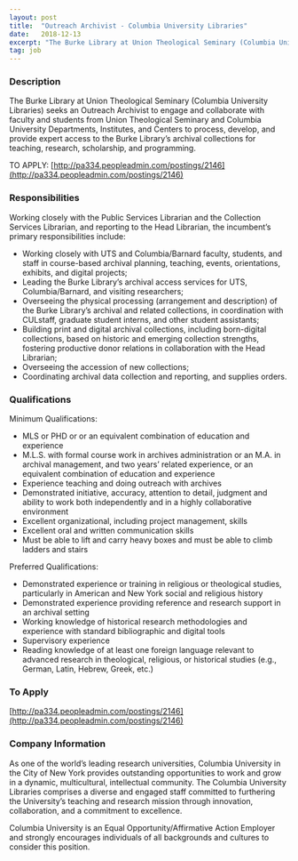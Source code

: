 ```yaml
---
layout: post
title:  "Outreach Archivist - Columbia University Libraries"
date:   2018-12-13
excerpt: "The Burke Library at Union Theological Seminary (Columbia University Libraries) seeks an Outreach Archivist to engage and collaborate with faculty and students from Union Theological Seminary and Columbia University Departments, Institutes, and Centers to process, develop, and provide expert access to the Burke Library’s archival collections for teaching, research, scholarship,..."
tag: job
---
```


### Description   

The Burke Library at Union Theological Seminary (Columbia University Libraries) seeks an Outreach Archivist to engage and collaborate with faculty and students from Union Theological Seminary and Columbia University Departments, Institutes, and Centers to process, develop, and provide expert access to the Burke Library’s archival collections for teaching, research, scholarship, and programming. 

TO APPLY: [http://pa334.peopleadmin.com/postings/2146](http://pa334.peopleadmin.com/postings/2146)


### Responsibilities   

Working closely with the Public Services Librarian and the Collection Services Librarian, and reporting to the Head Librarian, the incumbent’s primary responsibilities include:
- Working closely with UTS and Columbia/Barnard faculty, students, and staff in course-based archival planning, teaching, events, orientations, exhibits, and digital projects;
- Leading the Burke Library’s archival access services for UTS, Columbia/Barnard, and visiting researchers;
- Overseeing the physical processing (arrangement and description) of the Burke Library’s archival and related collections, in coordination with CULstaff, graduate student interns, and other student assistants; 
- Building print and digital archival collections, including born-digital collections, based on historic and emerging collection strengths, fostering productive donor relations in collaboration with the Head Librarian;
- Overseeing the accession of new collections;
- Coordinating archival data collection and reporting, and supplies orders.


### Qualifications   

Minimum Qualifications:
- MLS or PHD or or an equivalent combination of education and experience
- M.L.S. with formal course work in archives administration or an M.A. in archival management, and two years’ related experience, or an equivalent combination of education and experience
- Experience teaching and doing outreach with archives
- Demonstrated initiative, accuracy, attention to detail, judgment and ability to work both independently and in a highly collaborative environment
- Excellent organizational, including project management, skills
- Excellent oral and written communication skills
- Must be able to lift and carry heavy boxes and must be able to climb ladders and stairs

Preferred Qualifications:
- Demonstrated experience or training in religious or theological studies, particularly in American and New York social and religious history
- Demonstrated experience providing reference and research support in an archival setting
- Working knowledge of historical research methodologies and experience with standard bibliographic and digital tools
- Supervisory experience
- Reading knowledge of at least one foreign language relevant to advanced research in theological, religious, or historical studies (e.g., German, Latin, Hebrew, Greek, etc.)








### To Apply   

 [http://pa334.peopleadmin.com/postings/2146](http://pa334.peopleadmin.com/postings/2146)


### Company Information   

As one of the world’s leading research universities, Columbia University in the City of New York provides outstanding opportunities to work and grow in a dynamic, multicultural, intellectual community. The Columbia University Libraries comprises a diverse and engaged staff committed to furthering the University’s teaching and research mission through innovation, collaboration, and a commitment to excellence.

Columbia University is an Equal Opportunity/Affirmative Action Employer and strongly encourages individuals of all backgrounds and cultures to consider this position.



